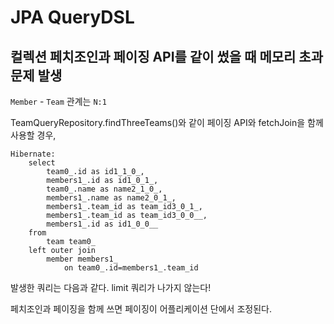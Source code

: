 # JPA QueryDSL

## 컬렉션 페치조인과 페이징 API를 같이 썼을 때 메모리 초과 문제 발생
`Member` - `Team` 관계는 `N:1`

TeamQueryRepository.findThreeTeams()와 같이 페이징 API와 fetchJoin을 함께 사용할 경우,

```text
Hibernate: 
    select
        team0_.id as id1_1_0_,
        members1_.id as id1_0_1_,
        team0_.name as name2_1_0_,
        members1_.name as name2_0_1_,
        members1_.team_id as team_id3_0_1_,
        members1_.team_id as team_id3_0_0__,
        members1_.id as id1_0_0__ 
    from
        team team0_ 
    left outer join
        member members1_ 
            on team0_.id=members1_.team_id
``` 

발생한 쿼리는 다음과 같다. limit 쿼리가 나가지 않는다!

페치조인과 페이징을 함께 쓰면 페이징이 어플리케이션 단에서 조정된다. 